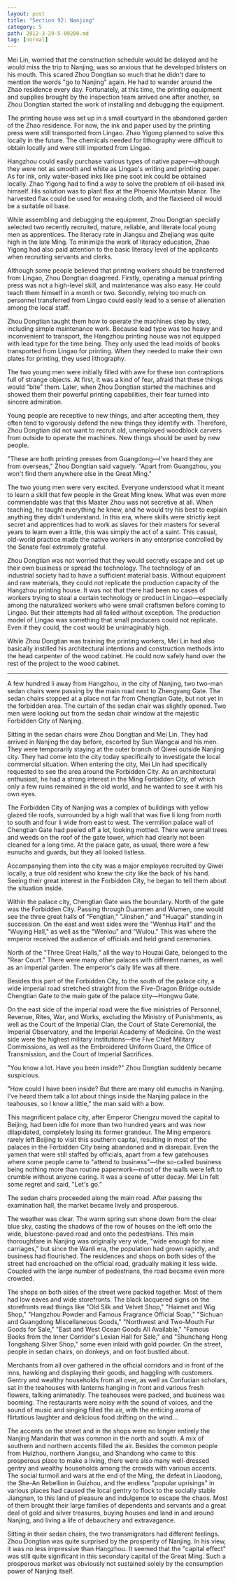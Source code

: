 ```yaml
---
layout: post
title: "Section 92: Nanjing"
category: 5
path: 2012-3-29-5-09200.md
tag: [normal]
---
```


Mei Lin, worried that the construction schedule would be delayed and he would miss the trip to Nanjing, was so anxious that he developed blisters on his mouth. This scared Zhou Dongtian so much that he didn't dare to mention the words "go to Nanjing" again. He had to wander around the Zhao residence every day. Fortunately, at this time, the printing equipment and supplies brought by the inspection team arrived one after another, so Zhou Dongtian started the work of installing and debugging the equipment.

The printing house was set up in a small courtyard in the abandoned garden of the Zhao residence. For now, the ink and paper used by the printing press were still transported from Lingao. Zhao Yigong planned to solve this locally in the future. The chemicals needed for lithography were difficult to obtain locally and were still imported from Lingao.

Hangzhou could easily purchase various types of native paper—although they were not as smooth and white as Lingao's writing and printing paper. As for ink, only water-based inks like pine soot ink could be obtained locally. Zhao Yigong had to find a way to solve the problem of oil-based ink himself. His solution was to plant flax at the Phoenix Mountain Manor. The harvested flax could be used for weaving cloth, and the flaxseed oil would be a suitable oil base.

While assembling and debugging the equipment, Zhou Dongtian specially selected two recently recruited, mature, reliable, and literate local young men as apprentices. The literacy rate in Jiangsu and Zhejiang was quite high in the late Ming. To minimize the work of literacy education, Zhao Yigong had also paid attention to the basic literacy level of the applicants when recruiting servants and clerks.

Although some people believed that printing workers should be transferred from Lingao, Zhou Dongtian disagreed. Firstly, operating a manual printing press was not a high-level skill, and maintenance was also easy. He could teach them himself in a month or two. Secondly, relying too much on personnel transferred from Lingao could easily lead to a sense of alienation among the local staff.

Zhou Dongtian taught them how to operate the machines step by step, including simple maintenance work. Because lead type was too heavy and inconvenient to transport, the Hangzhou printing house was not equipped with lead type for the time being. They only used the lead molds of books transported from Lingao for printing. When they needed to make their own plates for printing, they used lithography.

The two young men were initially filled with awe for these iron contraptions full of strange objects. At first, it was a kind of fear, afraid that these things would "bite" them. Later, when Zhou Dongtian started the machines and showed them their powerful printing capabilities, their fear turned into sincere admiration.

Young people are receptive to new things, and after accepting them, they often tend to vigorously defend the new things they identify with. Therefore, Zhou Dongtian did not want to recruit old, unemployed woodblock carvers from outside to operate the machines. New things should be used by new people.

"These are both printing presses from Guangdong—I've heard they are from overseas," Zhou Dongtian said vaguely. "Apart from Guangzhou, you won't find them anywhere else in the Great Ming."

The two young men were very excited. Everyone understood what it meant to learn a skill that few people in the Great Ming knew. What was even more commendable was that this Master Zhou was not secretive at all. When teaching, he taught everything he knew, and he would try his best to explain anything they didn't understand. In this era, where skills were strictly kept secret and apprentices had to work as slaves for their masters for several years to learn even a little, this was simply the act of a saint. This casual, old-world practice made the native workers in any enterprise controlled by the Senate feel extremely grateful.

Zhou Dongtian was not worried that they would secretly escape and set up their own business or spread the technology. The technology of an industrial society had to have a sufficient material basis. Without equipment and raw materials, they could not replicate the production capacity of the Hangzhou printing house. It was not that there had been no cases of workers trying to steal a certain technology or product in Lingao—especially among the naturalized workers who were small craftsmen before coming to Lingao. But their attempts had all failed without exception. The production model of Lingao was something that small producers could not replicate. Even if they could, the cost would be unimaginably high.

While Zhou Dongtian was training the printing workers, Mei Lin had also basically instilled his architectural intentions and construction methods into the head carpenter of the wood cabinet. He could now safely hand over the rest of the project to the wood cabinet.

***

A few hundred li away from Hangzhou, in the city of Nanjing, two two-man sedan chairs were passing by the main road next to Zhengyang Gate. The sedan chairs stopped at a place not far from Chengtian Gate, but not yet in the forbidden area. The curtain of the sedan chair was slightly opened. Two men were looking out from the sedan chair window at the majestic Forbidden City of Nanjing.

Sitting in the sedan chairs were Zhou Dongtian and Mei Lin. They had arrived in Nanjing the day before, escorted by Sun Wangcai and his men. They were temporarily staying at the outer branch of Qiwei outside Nanjing city. They had come into the city today specifically to investigate the local commercial situation. When entering the city, Mei Lin had specifically requested to see the area around the Forbidden City. As an architectural enthusiast, he had a strong interest in the Ming Forbidden City, of which only a few ruins remained in the old world, and he wanted to see it with his own eyes.

The Forbidden City of Nanjing was a complex of buildings with yellow glazed tile roofs, surrounded by a high wall that was five li long from north to south and four li wide from east to west. The vermilion palace wall of Chengtian Gate had peeled off a lot, looking mottled. There were small trees and weeds on the roof of the gate tower, which had clearly not been cleaned for a long time. At the palace gate, as usual, there were a few eunuchs and guards, but they all looked listless.

Accompanying them into the city was a major employee recruited by Qiwei locally, a true old resident who knew the city like the back of his hand. Seeing their great interest in the Forbidden City, he began to tell them about the situation inside.

Within the palace city, Chengtian Gate was the boundary. North of the gate was the Forbidden City. Passing through Duanmen and Wumen, one would see the three great halls of "Fengtian," "Jinshen," and "Huagai" standing in succession. On the east and west sides were the "Wenhua Hall" and the "Wuying Hall," as well as the "Wenlou" and "Wulou." This was where the emperor received the audience of officials and held grand ceremonies.

North of the "Three Great Halls," all the way to Houzai Gate, belonged to the "Rear Court." There were many other palaces with different names, as well as an imperial garden. The emperor's daily life was all there.

Besides this part of the Forbidden City, to the south of the palace city, a wide imperial road stretched straight from the Five-Dragon Bridge outside Chengtian Gate to the main gate of the palace city—Hongwu Gate.

On the east side of the imperial road were the five ministries of Personnel, Revenue, Rites, War, and Works, excluding the Ministry of Punishments, as well as the Court of the Imperial Clan, the Court of State Ceremonial, the Imperial Observatory, and the Imperial Academy of Medicine. On the west side were the highest military institutions—the Five Chief Military Commissions, as well as the Embroidered Uniform Guard, the Office of Transmission, and the Court of Imperial Sacrifices.

"You know a lot. Have you been inside?" Zhou Dongtian suddenly became suspicious.

"How could I have been inside? But there are many old eunuchs in Nanjing. I've heard them talk a lot about things inside the Nanjing palace in the teahouses, so I know a little," the man said with a bow.

This magnificent palace city, after Emperor Chengzu moved the capital to Beijing, had been idle for more than two hundred years and was now dilapidated, completely losing its former grandeur. The Ming emperors rarely left Beijing to visit this southern capital, resulting in most of the palaces in the Forbidden City being abandoned and in disrepair. Even the yamen that were still staffed by officials, apart from a few gatehouses where some people came to "attend to business"—the so-called business being nothing more than routine paperwork—most of the walls were left to crumble without anyone caring. It was a scene of utter decay. Mei Lin felt some regret and said, "Let's go."

The sedan chairs proceeded along the main road. After passing the examination hall, the market became lively and prosperous.

The weather was clear. The warm spring sun shone down from the clear blue sky, casting the shadows of the row of houses on the left onto the wide, bluestone-paved road and onto the pedestrians. This main thoroughfare in Nanjing was originally very wide, "wide enough for nine carriages," but since the Wanli era, the population had grown rapidly, and business had flourished. The residences and shops on both sides of the street had encroached on the official road, gradually making it less wide. Coupled with the large number of pedestrians, the road became even more crowded.

The shops on both sides of the street were packed together. Most of them had low eaves and wide storefronts. The black lacquered signs on the storefronts read things like "Old Silk and Velvet Shop," "Hairnet and Wig Shop," "Hangzhou Powder and Famous Fragrance Official Soap," "Sichuan and Guangdong Miscellaneous Goods," "Northwest and Two-Mouth Fur Goods for Sale," "East and West Ocean Goods All Available," "Famous Books from the Inner Corridor's Lexian Hall for Sale," and "Shunchang Hong Tongshang Silver Shop," some even inlaid with gold powder. On the street, people in sedan chairs, on donkeys, and on foot bustled about.

Merchants from all over gathered in the official corridors and in front of the inns, hawking and displaying their goods, and haggling with customers. Gentry and wealthy households from all over, as well as Confucian scholars, sat in the teahouses with lanterns hanging in front and various fresh flowers, talking animatedly. The teahouses were packed, and business was booming. The restaurants were noisy with the sound of voices, and the sound of music and singing filled the air, with the enticing aroma of flirtatious laughter and delicious food drifting on the wind...

The accents on the street and in the shops were no longer entirely the Nanjing Mandarin that was common in the north and south. A mix of southern and northern accents filled the air. Besides the common people from Huizhou, northern Jiangsu, and Shandong who came to this prosperous place to make a living, there were also many well-dressed gentry and wealthy households among the crowds with various accents. The social turmoil and wars at the end of the Ming, the defeat in Liaodong, the She-An Rebellion in Guizhou, and the endless "popular uprisings" in various places had caused the local gentry to flock to the socially stable Jiangnan, to this land of pleasure and indulgence to escape the chaos. Most of them brought their large families of dependents and servants and a great deal of gold and silver treasures, buying houses and land in and around Nanjing, and living a life of debauchery and extravagance.

Sitting in their sedan chairs, the two transmigrators had different feelings. Zhou Dongtian was quite surprised by the prosperity of Nanjing. In his view, it was no less impressive than Hangzhou. It seemed that the "capital effect" was still quite significant in this secondary capital of the Great Ming. Such a prosperous market was obviously not sustained solely by the consumption power of Nanjing itself.